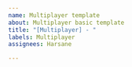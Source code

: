 ```yaml
---
name: Multiplayer template
about: Multiplayer basic template
title: "[Multiplayer] - "
labels: Multiplayer
assignees: Harsane

---
```



